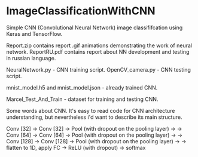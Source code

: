 # ImageClassificationWithCNN
Simple CNN (Convolutional Neural Network) image classififcation using Keras and TensorFlow.

Report.zip contains report .gif animations demonstrating the work of neural network.
ReportRU.pdf contains report about NN development and testing in russian language.

NeuralNetwork.py - CNN training script.
OpenCV_camera.py - CNN testing script.

mnist_model.h5 and mnist_model.json - already trained CNN.

Marcel_Test_And_Train - dataset for training and testing CNN.

Some words about CNN.
It's easy to read code for CNN architecture understanding, but nevertheless i'd want to describe its main structure.

Conv [32] -> Conv [32] -> Pool (with dropout on the pooling layer) ->
-> Conv [64] -> Conv [64] -> Pool (with dropout on the pooling layer) -> 
-> Conv [128] -> Conv [128] -> Pool (with dropout on the pooling layer) ->
-> flatten to 1D, apply FC -> ReLU (with dropout) -> softmax


